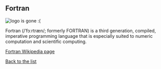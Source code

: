 ## Fortran

![logo is gone :(](https://upload.wikimedia.org/wikipedia/commons/thumb/d/df/Wikibooks-logo-en-noslogan.svg/40px-Wikibooks-logo-en-noslogan.svg.png "Logo Fortran")




Fortran (/ˈfɔːrtræn/; formerly FORTRAN) is a third generation, compiled, imperative programming language that is especially suited to numeric computation and scientific computing.


[Fortran Wikipedia page](https://en.wikipedia.org/wiki/Fortran)

[Back to the list](/home/tomek/Studia/AWWW/lab/lab01/list_page.md)